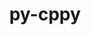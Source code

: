 ---
title: "py-cppy"
layout: cache
categories: [package, develop-2024-03-17]
meta: {"versions": ["1.2.1"], "compilers": ["apple-clang@=15.0.0", "gcc@=11.1.0", "gcc@=11.4.0", "gcc@=7.5.0", "gcc@=9.4.0", "oneapi@=2024.0.0"], "oss": ["ubuntu18.04", "ubuntu20.04", "ubuntu22.04", "ventura"], "platforms": ["darwin", "linux"], "targets": ["aarch64", "neoverse_v1", "neoverse_v2", "ppc64le", "x86_64_v3"], "stacks": ["data-vis-sdk", "e4s", "e4s-neoverse-v2", "e4s-neoverse_v1", "e4s-oneapi", "e4s-power", "e4s-rocm-external", "ml-darwin-aarch64-mps", "ml-linux-x86_64-cpu", "ml-linux-x86_64-cuda", "ml-linux-x86_64-rocm", "radiuss", "root"], "num_specs": 16, "num_specs_by_stack": {"root": 16, "ml-darwin-aarch64-mps": 1, "radiuss": 1, "e4s-power": 2, "data-vis-sdk": 2, "e4s-neoverse_v1": 2, "e4s-neoverse-v2": 2, "e4s-rocm-external": 1, "ml-linux-x86_64-rocm": 1, "ml-linux-x86_64-cuda": 1, "ml-linux-x86_64-cpu": 1, "e4s": 3, "e4s-oneapi": 2}}
spec_details: [{"hash": "6gjly7ptw6rdezeb3qy6bhf2jygvqryw", "compiler": "apple-clang@=15.0.0", "versions": ["1.2.1"], "os": "ventura", "platform": "darwin", "target": "aarch64", "variants": ["build_system=python_pip"], "stacks": ["root", "ml-darwin-aarch64-mps"], "size": "-", "tarball": "https://binaries.spack.io/releases/develop-2024-03-17/build_cache/darwin-ventura-aarch64/apple-clang-15.0.0/py-cppy-1.2.1/darwin-ventura-aarch64-apple-clang-15.0.0-py-cppy-1.2.1-6gjly7ptw6rdezeb3qy6bhf2jygvqryw.spack"}, {"hash": "7mvbfutnfhwp7z3vctsfg2sewnsa3afy", "compiler": "gcc@=7.5.0", "versions": ["1.2.1"], "os": "ubuntu18.04", "platform": "linux", "target": "x86_64_v3", "variants": ["build_system=python_pip"], "stacks": ["root", "radiuss"], "size": "-", "tarball": "https://binaries.spack.io/releases/develop-2024-03-17/build_cache/linux-ubuntu18.04-x86_64_v3/gcc-7.5.0/py-cppy-1.2.1/linux-ubuntu18.04-x86_64_v3-gcc-7.5.0-py-cppy-1.2.1-7mvbfutnfhwp7z3vctsfg2sewnsa3afy.spack"}, {"hash": "ugpop4au5hsfob4zepunwsjeptietc2z", "compiler": "gcc@=9.4.0", "versions": ["1.2.1"], "os": "ubuntu20.04", "platform": "linux", "target": "ppc64le", "variants": ["build_system=python_pip"], "stacks": ["root", "e4s-power"], "size": "-", "tarball": "https://binaries.spack.io/releases/develop-2024-03-17/build_cache/linux-ubuntu20.04-ppc64le/gcc-9.4.0/py-cppy-1.2.1/linux-ubuntu20.04-ppc64le-gcc-9.4.0-py-cppy-1.2.1-ugpop4au5hsfob4zepunwsjeptietc2z.spack"}, {"hash": "xswwiym42swgokngsknnjfdeuy43wz6w", "compiler": "gcc@=9.4.0", "versions": ["1.2.1"], "os": "ubuntu20.04", "platform": "linux", "target": "ppc64le", "variants": ["build_system=python_pip"], "stacks": ["root", "e4s-power"], "size": "-", "tarball": "https://binaries.spack.io/releases/develop-2024-03-17/build_cache/linux-ubuntu20.04-ppc64le/gcc-9.4.0/py-cppy-1.2.1/linux-ubuntu20.04-ppc64le-gcc-9.4.0-py-cppy-1.2.1-xswwiym42swgokngsknnjfdeuy43wz6w.spack"}, {"hash": "suf6wlyezlbfvobqqhablvxvzrb7b3bq", "compiler": "gcc@=11.1.0", "versions": ["1.2.1"], "os": "ubuntu20.04", "platform": "linux", "target": "x86_64_v3", "variants": ["build_system=python_pip"], "stacks": ["data-vis-sdk", "root"], "size": "-", "tarball": "https://binaries.spack.io/releases/develop-2024-03-17/build_cache/linux-ubuntu20.04-x86_64_v3/gcc-11.1.0/py-cppy-1.2.1/linux-ubuntu20.04-x86_64_v3-gcc-11.1.0-py-cppy-1.2.1-suf6wlyezlbfvobqqhablvxvzrb7b3bq.spack"}, {"hash": "mp5ohb4zy3szcexsucv6kek5wnhimczo", "compiler": "gcc@=11.1.0", "versions": ["1.2.1"], "os": "ubuntu20.04", "platform": "linux", "target": "x86_64_v3", "variants": ["build_system=python_pip"], "stacks": ["data-vis-sdk", "root"], "size": "-", "tarball": "https://binaries.spack.io/releases/develop-2024-03-17/build_cache/linux-ubuntu20.04-x86_64_v3/gcc-11.1.0/py-cppy-1.2.1/linux-ubuntu20.04-x86_64_v3-gcc-11.1.0-py-cppy-1.2.1-mp5ohb4zy3szcexsucv6kek5wnhimczo.spack"}, {"hash": "7nfigeawllsee77oldcbbdorofnnb7sb", "compiler": "gcc@=11.4.0", "versions": ["1.2.1"], "os": "ubuntu22.04", "platform": "linux", "target": "neoverse_v1", "variants": ["build_system=python_pip"], "stacks": ["root", "e4s-neoverse_v1"], "size": "-", "tarball": "https://binaries.spack.io/releases/develop-2024-03-17/build_cache/linux-ubuntu22.04-neoverse_v1/gcc-11.4.0/py-cppy-1.2.1/linux-ubuntu22.04-neoverse_v1-gcc-11.4.0-py-cppy-1.2.1-7nfigeawllsee77oldcbbdorofnnb7sb.spack"}, {"hash": "3fzatl52xjj4w2dgtr3lacpzx44yx6ou", "compiler": "gcc@=11.4.0", "versions": ["1.2.1"], "os": "ubuntu22.04", "platform": "linux", "target": "neoverse_v1", "variants": ["build_system=python_pip"], "stacks": ["root", "e4s-neoverse_v1"], "size": "-", "tarball": "https://binaries.spack.io/releases/develop-2024-03-17/build_cache/linux-ubuntu22.04-neoverse_v1/gcc-11.4.0/py-cppy-1.2.1/linux-ubuntu22.04-neoverse_v1-gcc-11.4.0-py-cppy-1.2.1-3fzatl52xjj4w2dgtr3lacpzx44yx6ou.spack"}, {"hash": "jki3b5vuwu7yo6mjg335wu6d7t3lbg6e", "compiler": "gcc@=11.4.0", "versions": ["1.2.1"], "os": "ubuntu22.04", "platform": "linux", "target": "neoverse_v2", "variants": ["build_system=python_pip"], "stacks": ["e4s-neoverse-v2", "root"], "size": "-", "tarball": "https://binaries.spack.io/releases/develop-2024-03-17/build_cache/linux-ubuntu22.04-neoverse_v2/gcc-11.4.0/py-cppy-1.2.1/linux-ubuntu22.04-neoverse_v2-gcc-11.4.0-py-cppy-1.2.1-jki3b5vuwu7yo6mjg335wu6d7t3lbg6e.spack"}, {"hash": "gy4ze75pknvyha2iup66pym47yauydwx", "compiler": "gcc@=11.4.0", "versions": ["1.2.1"], "os": "ubuntu22.04", "platform": "linux", "target": "neoverse_v2", "variants": ["build_system=python_pip"], "stacks": ["e4s-neoverse-v2", "root"], "size": "-", "tarball": "https://binaries.spack.io/releases/develop-2024-03-17/build_cache/linux-ubuntu22.04-neoverse_v2/gcc-11.4.0/py-cppy-1.2.1/linux-ubuntu22.04-neoverse_v2-gcc-11.4.0-py-cppy-1.2.1-gy4ze75pknvyha2iup66pym47yauydwx.spack"}, {"hash": "rla6e4ugys6f2l5payz77sh7oijxqwh2", "compiler": "gcc@=11.4.0", "versions": ["1.2.1"], "os": "ubuntu22.04", "platform": "linux", "target": "x86_64_v3", "variants": ["build_system=python_pip"], "stacks": ["e4s-rocm-external", "ml-linux-x86_64-rocm", "ml-linux-x86_64-cuda", "root", "ml-linux-x86_64-cpu"], "size": "-", "tarball": "https://binaries.spack.io/releases/develop-2024-03-17/build_cache/linux-ubuntu22.04-x86_64_v3/gcc-11.4.0/py-cppy-1.2.1/linux-ubuntu22.04-x86_64_v3-gcc-11.4.0-py-cppy-1.2.1-rla6e4ugys6f2l5payz77sh7oijxqwh2.spack"}, {"hash": "5734fy2f3bob553f72gnetd6k22r3t3p", "compiler": "gcc@=11.4.0", "versions": ["1.2.1"], "os": "ubuntu22.04", "platform": "linux", "target": "x86_64_v3", "variants": ["build_system=python_pip"], "stacks": ["root", "e4s"], "size": "-", "tarball": "https://binaries.spack.io/releases/develop-2024-03-17/build_cache/linux-ubuntu22.04-x86_64_v3/gcc-11.4.0/py-cppy-1.2.1/linux-ubuntu22.04-x86_64_v3-gcc-11.4.0-py-cppy-1.2.1-5734fy2f3bob553f72gnetd6k22r3t3p.spack"}, {"hash": "sy5athbo6s6h4owl6mu7z2yrs6lz7czv", "compiler": "gcc@=11.4.0", "versions": ["1.2.1"], "os": "ubuntu22.04", "platform": "linux", "target": "x86_64_v3", "variants": ["build_system=python_pip"], "stacks": ["root", "e4s"], "size": "-", "tarball": "https://binaries.spack.io/releases/develop-2024-03-17/build_cache/linux-ubuntu22.04-x86_64_v3/gcc-11.4.0/py-cppy-1.2.1/linux-ubuntu22.04-x86_64_v3-gcc-11.4.0-py-cppy-1.2.1-sy5athbo6s6h4owl6mu7z2yrs6lz7czv.spack"}, {"hash": "7bdys2vz43zskuxxnfr6zxan6iaa3nkt", "compiler": "gcc@=11.4.0", "versions": ["1.2.1"], "os": "ubuntu22.04", "platform": "linux", "target": "x86_64_v3", "variants": ["build_system=python_pip"], "stacks": ["root", "e4s"], "size": "-", "tarball": "https://binaries.spack.io/releases/develop-2024-03-17/build_cache/linux-ubuntu22.04-x86_64_v3/gcc-11.4.0/py-cppy-1.2.1/linux-ubuntu22.04-x86_64_v3-gcc-11.4.0-py-cppy-1.2.1-7bdys2vz43zskuxxnfr6zxan6iaa3nkt.spack"}, {"hash": "pcq5espsztsclqapcdq3bmazwpxoesh4", "compiler": "oneapi@=2024.0.0", "versions": ["1.2.1"], "os": "ubuntu22.04", "platform": "linux", "target": "x86_64_v3", "variants": ["build_system=python_pip"], "stacks": ["e4s-oneapi", "root"], "size": "-", "tarball": "https://binaries.spack.io/releases/develop-2024-03-17/build_cache/linux-ubuntu22.04-x86_64_v3/oneapi-2024.0.0/py-cppy-1.2.1/linux-ubuntu22.04-x86_64_v3-oneapi-2024.0.0-py-cppy-1.2.1-pcq5espsztsclqapcdq3bmazwpxoesh4.spack"}, {"hash": "bdzgycne33lta6kl5arnptdsq6q5uzn5", "compiler": "oneapi@=2024.0.0", "versions": ["1.2.1"], "os": "ubuntu22.04", "platform": "linux", "target": "x86_64_v3", "variants": ["build_system=python_pip"], "stacks": ["e4s-oneapi", "root"], "size": "-", "tarball": "https://binaries.spack.io/releases/develop-2024-03-17/build_cache/linux-ubuntu22.04-x86_64_v3/oneapi-2024.0.0/py-cppy-1.2.1/linux-ubuntu22.04-x86_64_v3-oneapi-2024.0.0-py-cppy-1.2.1-bdzgycne33lta6kl5arnptdsq6q5uzn5.spack"}]
---